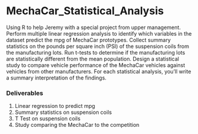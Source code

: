 # MechaCar_Statistical_Analysis
Using R to help Jeremy with a special project from upper management. Perform multiple linear regression analysis to identify which variables in the dataset predict the mpg of MechaCar prototypes. Collect summary statistics on the pounds per square inch (PSI) of the suspension coils from the manufacturing lots. Run t-tests to determine if the manufacturing lots are statistically different from the mean population. Design a statistical study to compare vehicle performance of the MechaCar vehicles against vehicles from other manufacturers. For each statistical analysis, you’ll write a summary interpretation of the findings.
### Deliverables 
1.	Linear regression to predict mpg
2.	Summary statistics on suspension coils
3.	T Test on suspension coils
4.	Study comparing the MechaCar to the competition 
 
